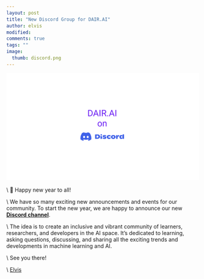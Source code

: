 ```yaml
---
layout: post
title: "New Discord Group for DAIR.AI"
author: elvis
modified:
comments: true
tags: ""
image:
  thumb: discord.png
---
```


![](/images/discord.png) 

\\
🎉 Happy new year to all!

\\
We have so many exciting new announcements and events for our community. To start the new year, we are happy to announce our new [**Discord channel**](https://discord.gg/SKgkVT8BGJ). 

\\
The idea is to create an inclusive and vibrant community of learners, researchers, and developers in the AI space. It’s dedicated to learning, asking questions, discussing, and sharing all the exciting trends and developments in machine learning and AI.

\\
See you there!

\\
[Elvis](https://twitter.com/omarsar0)